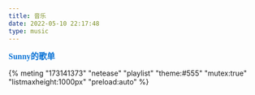 ```yaml
---
title: 音乐
date: 2022-05-10 22:17:48
type: music
---
```


<font color=#0c74d6 size=3 face="黑体">**Sunny的歌单**</font>

{% meting "173141373" "netease" "playlist" "theme:#555" "mutex:true" "listmaxheight:1000px" "preload:auto" %}

